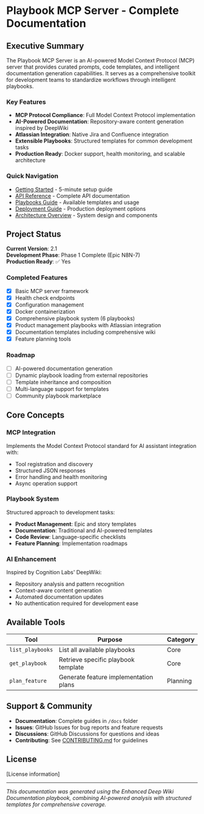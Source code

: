 # Playbook MCP Server - Complete Documentation

## Executive Summary

The Playbook MCP Server is an AI-powered Model Context Protocol (MCP) server that provides curated prompts, code templates, and intelligent documentation generation capabilities. It serves as a comprehensive toolkit for development teams to standardize workflows through intelligent playbooks.

### Key Features
- **MCP Protocol Compliance**: Full Model Context Protocol implementation
- **AI-Powered Documentation**: Repository-aware content generation inspired by DeepWiki
- **Atlassian Integration**: Native Jira and Confluence integration
- **Extensible Playbooks**: Structured templates for common development tasks
- **Production Ready**: Docker support, health monitoring, and scalable architecture

### Quick Navigation
- [Getting Started](./guides/quick-start.md) - 5-minute setup guide
- [API Reference](./guides/api-reference.md) - Complete API documentation
- [Playbooks Guide](./guides/playbooks.md) - Available templates and usage
- [Deployment Guide](./operations/deployment.md) - Production deployment options
- [Architecture Overview](./overview/architecture.md) - System design and components

## Project Status

**Current Version**: 2.1  
**Development Phase**: Phase 1 Complete (Epic N8N-7)  
**Production Ready**: ✅ Yes

### Completed Features
- [x] Basic MCP server framework
- [x] Health check endpoints  
- [x] Configuration management
- [x] Docker containerization
- [x] Comprehensive playbook system (6 playbooks)
- [x] Product management playbooks with Atlassian integration
- [x] Documentation templates including comprehensive wiki
- [x] Feature planning tools

### Roadmap
- [ ] AI-powered documentation generation
- [ ] Dynamic playbook loading from external repositories
- [ ] Template inheritance and composition
- [ ] Multi-language support for templates
- [ ] Community playbook marketplace

## Core Concepts

### MCP Integration
Implements the Model Context Protocol standard for AI assistant integration with:
- Tool registration and discovery
- Structured JSON responses
- Error handling and health monitoring
- Async operation support

### Playbook System
Structured approach to development tasks:
- **Product Management**: Epic and story templates
- **Documentation**: Traditional and AI-powered templates
- **Code Review**: Language-specific checklists
- **Feature Planning**: Implementation roadmaps

### AI Enhancement
Inspired by Cognition Labs' DeepWiki:
- Repository analysis and pattern recognition
- Context-aware content generation
- Automated documentation updates
- No authentication required for development ease

## Available Tools

| Tool | Purpose | Category |
|------|---------|----------|
| `list_playbooks` | List all available playbooks | Core |
| `get_playbook` | Retrieve specific playbook template | Core |
| `plan_feature` | Generate feature implementation plans | Planning |

## Support & Community

- **Documentation**: Complete guides in `/docs` folder
- **Issues**: GitHub Issues for bug reports and feature requests
- **Discussions**: GitHub Discussions for questions and ideas
- **Contributing**: See [CONTRIBUTING.md](./CONTRIBUTING.md) for guidelines

## License

[License information]

---

*This documentation was generated using the Enhanced Deep Wiki Documentation playbook, combining AI-powered analysis with structured templates for comprehensive coverage.*